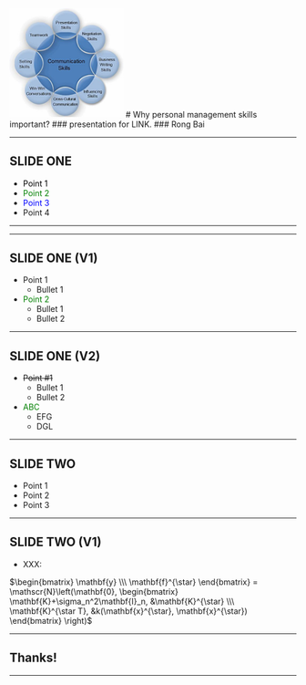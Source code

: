 <img src="figs/communication.jpeg" width="200" style="margin:1px 0px">
# Why personal management skills important?
### presentation for LINK.
### Rong Bai

---

## SLIDE ONE

* <font color="black">Point 1</font>
* <font color="green">Point 2</font>
* <font color="blue">Point 3</font>
* Point 4

---

<section data-background="https://farm6.staticflickr.com/5492/9920067926_9a9ba5fb45_o_d.jpg"></section>

----

## SLIDE ONE (V1)

* Point 1
  - Bullet 1
* <font color="green">Point 2 </font>
  - Bullet 1
  - Bullet 2

----

## SLIDE ONE (V2)

* ~~Point #1~~
  - Bullet 1
  - Bullet 2
* <font color="green">ABC</font>
  - EFG
  - DGL

---

## SLIDE TWO

* Point 1
* Point 2
* Point 3

----

## SLIDE TWO (V1)

* XXX:

$\begin{bmatrix}
\mathbf{y}  \\\
\mathbf{f}^{\star}
\end{bmatrix} = \mathscr{N}\left(\mathbf{0}, 
\begin{bmatrix}
\mathbf{K}+\sigma_n^2\mathbf{I}_n, &\mathbf{K}^{\star} \\\
\mathbf{K}^{\star T}, &k(\mathbf{x}^{\star}, \mathbf{x}^{\star})
\end{bmatrix}
\right)$

---

## Thanks!

---
